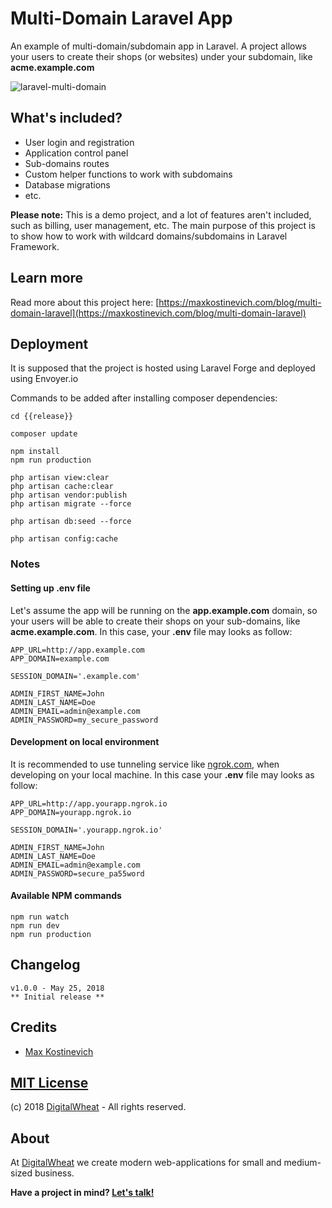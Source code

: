 # Multi-Domain Laravel App
An example of multi-domain/subdomain app in Laravel.
A project allows your users to create their shops (or websites) under your subdomain, like **acme.example.com**

![laravel-multi-domain](https://user-images.githubusercontent.com/10295466/40539905-e452f7d6-601e-11e8-81a3-3f7200055ffa.png)

## What's included?

- User login and registration
- Application control panel
- Sub-domains routes
- Custom helper functions to work with subdomains
- Database migrations
- etc.

**Please note:** This is a demo project, and a lot of features aren't included, such as billing, user management, etc. The main purpose of this project is to show how to work with wildcard domains/subdomains in Laravel Framework.

## Learn more
Read more about this project here: [https://maxkostinevich.com/blog/multi-domain-laravel](https://maxkostinevich.com/blog/multi-domain-laravel)

## Deployment
It is supposed that the project is hosted using Laravel Forge and deployed using Envoyer.io

Commands to be added after installing composer dependencies:
```
cd {{release}}

composer update

npm install
npm run production

php artisan view:clear
php artisan cache:clear
php artisan vendor:publish
php artisan migrate --force

php artisan db:seed --force

php artisan config:cache
```

### Notes
#### Setting up .env file
Let's assume the app will be running on the **app.example.com** domain, so your users will be able to create their shops on your sub-domains, like **acme.example.com**.
In this case, your **.env** file may looks as follow:
```
APP_URL=http://app.example.com
APP_DOMAIN=example.com

SESSION_DOMAIN='.example.com'

ADMIN_FIRST_NAME=John
ADMIN_LAST_NAME=Doe
ADMIN_EMAIL=admin@example.com
ADMIN_PASSWORD=my_secure_password
```

#### Development on local environment
It is recommended to use tunneling service like [ngrok.com](https://ngrok.com), when developing on your local machine. In this case your **.env** file may looks as follow:

```
APP_URL=http://app.yourapp.ngrok.io
APP_DOMAIN=yourapp.ngrok.io

SESSION_DOMAIN='.yourapp.ngrok.io'

ADMIN_FIRST_NAME=John
ADMIN_LAST_NAME=Doe
ADMIN_EMAIL=admin@example.com
ADMIN_PASSWORD=secure_pa55word
```

#### Available NPM commands
```
npm run watch
npm run dev
npm run production
```

## Changelog
```
v1.0.0 - May 25, 2018
** Initial release **
```

## Credits
- [Max Kostinevich](https://maxkostinevich.com)

## [MIT License](https://opensource.org/licenses/MIT)
(c) 2018  [DigitalWheat](https://digitalwheat.com) - All rights reserved.

## About
At [DigitalWheat](https://digitalwheat.com) we create modern web-applications for small and medium-sized business. 

**Have a project in mind? [Let's talk!](https://digitalwheat.com/get-quote)**
